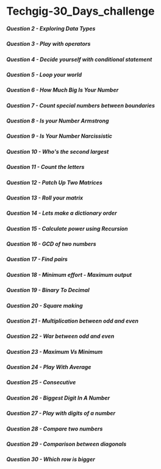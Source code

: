 # Techgig-30_Days_challenge

##### Question 2 - Exploring Data Types
##### Question 3 - Play with operators
##### Question 4 - Decide yourself with conditional statement
##### Question 5 - Loop your world
##### Question 6 - How Much Big Is Your Number
##### Question 7 - Count special numbers between boundaries
##### Question 8 - Is your Number Armstrong
##### Question 9 - Is Your Number Narcissistic
##### Question 10 - Who's the second largest
##### Question 11 - Count the letters
##### Question 12 - Patch Up Two Matrices
##### Question 13 - Roll your matrix
##### Question 14 - Lets make a dictionary order
##### Question 15 - Calculate power using Recursion
##### Question 16 - GCD of two numbers
##### Question 17 - Find pairs
##### Question 18 - Minimum effort - Maximum output
##### Question 19 - Binary To Decimal
##### Question 20 - Square making
##### Question 21 - Multiplication between odd and even
##### Question 22 - War between odd and even
##### Question 23 - Maximum Vs Minimum
##### Question 24 - Play With Average
##### Question 25 - Consecutive
##### Question 26 - Biggest Digit In A Number
##### Question 27 - Play with digits of a number
##### Question 28 - Compare two numbers
##### Question 29 - Comparison between diagonals
##### Question 30 - Which row is bigger
